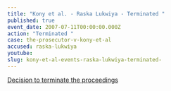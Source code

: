 ```yaml
---
title: "Kony et al. - Raska Lukwiya - Terminated "
published: true
event_date: 2007-07-11T00:00:00.000Z
action: "Terminated "
case: the-prosecutor-v-kony-et-al
accused: raska-lukwiya
youtube:
slug: kony-et-al-events-raska-lukwiya-terminated-
---
```


[Decision to terminate the proceedings](http://www.icc-cpi.int/iccdocs/doc/doc297945.pdf)

